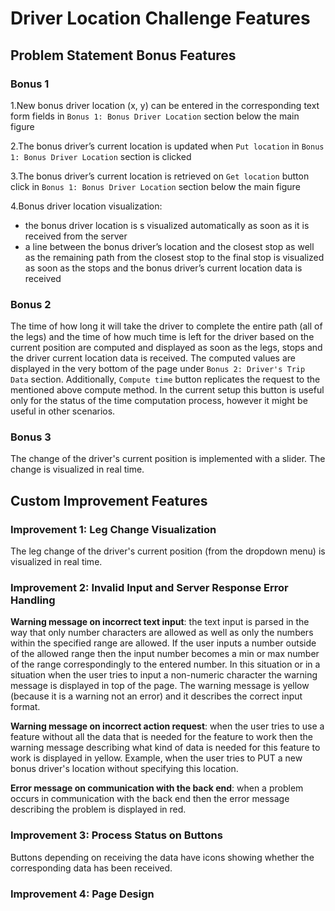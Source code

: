 # Driver Location Challenge Features

## Problem Statement Bonus Features

### Bonus 1

1.New bonus driver location (x, y) can be entered in the corresponding text form fields in 
`Bonus 1: Bonus Driver Location` section below the main figure

2.The bonus driver’s current location is updated when `Put location` in 
`Bonus 1: Bonus Driver Location` section is clicked

3.The bonus driver’s current location is retrieved on `Get location` button click in 
`Bonus 1: Bonus Driver Location` section below the main figure

4.Bonus driver location visualization:
* the bonus driver location is s visualized automatically as soon as it is received from the server
* a line between the bonus driver’s location and the closest stop as well as the remaining path from 
the closest stop to the final stop is visualized as soon as the stops and the bonus driver’s current 
location data is received

### Bonus 2

The time of how long it will take the driver to complete the entire path (all of the legs) and the 
time of how much time is left for the driver based on the current position are computed and 
displayed as soon as the legs, stops and the driver current location data is received. The
computed values are displayed in the very bottom of the page under `Bonus 2: Driver's Trip Data`
section. Additionally, `Compute time` button replicates the request to the mentioned above compute 
method. In the current setup this button is useful only for the status of the time computation 
process, however it might be useful in other scenarios. 

### Bonus 3

The change of the driver's current position is implemented with a slider. The change is visualized in 
real time.



## Custom Improvement Features

### Improvement 1: Leg Change Visualization

The leg change of the driver's current position (from the dropdown menu) is visualized in real time.

### Improvement 2: Invalid Input and Server Response Error Handling

**Warning message on incorrect text input**: the text input is parsed in the way that only number characters 
are allowed as well as only the numbers within the specified range are allowed. If the user inputs
a number outside of the allowed range then the input number becomes a min or max number of the 
range correspondingly to the entered number. In this situation or in a situation when the user 
tries to input a non-numeric character the warning message is displayed in top of the page. 
The warning message is yellow (because it is a warning not an error) and it describes the 
correct input format.

**Warning message on incorrect action request**: when the user tries to use a feature without all the 
data that is needed for the feature to work then the warning message describing what kind of 
data is needed for this feature to work is displayed in yellow. Example, when the user tries to PUT a new 
bonus driver's location without specifying this location.

**Error message on communication with the back end**: when a problem occurs in communication with the 
back end then the error message describing the problem is displayed in red.


### Improvement 3: Process Status on Buttons

Buttons depending on receiving the data have icons showing whether the corresponding data has been 
received.

### Improvement 4: Page Design